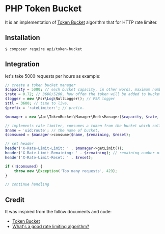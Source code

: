 PHP Token Bucket
================

It is an implementation of [Token Bucket](https://en.wikipedia.org/wiki/Token_bucket) algorithm that for HTTP rate limiter.

Installation
------------

```shell
$ composer require api/token-bucket
```

Integration
-----------



let's take 5000 requests per hours as example:

```php
// create a token bucket manager
$capacity = 5000; // each bucket capacity, in other words, maximum number of tokens.
$rate = 0.72; // 3600/5200, how offen the token will be added to bucket
$logger = new \Psr\Log\NullLogger(); // PSR logger
$ttl = 3600; // time to live.
$prefix = 'rateLimiter:'; // prefix.

$manager = new \Api\TokenBucket\Manager\RedisManager($capacity, $rate, $logger, $redis, $ttl, $prefix);

// implements rate limiter, comsumes a token from the bucket which called $name.
$name = 'uid:route'; // the name of bucket.
$comsumed = $manager->consume($name, $remaining, $reset);

// set header
header('X-Rate-Limit-Limit: ' . $manager->getLimit());
header('X-Rate-Limit-Remaining: ' . $remaining); // remaining number of tokens.
header('X-Rate-Limit-Reset: ' . $reset);

if (!$comsumed) {
    throw new \Exception('Too many requests', 429);
}

// continue handling
```

Credit
------

It was inspired from the follow documents and code:

- [Token Bucket](https://en.wikipedia.org/wiki/Token_bucket)
- [What's a good rate limiting algorithm?](https://stackoverflow.com/questions/667508/whats-a-good-rate-limiting-algorithm)
